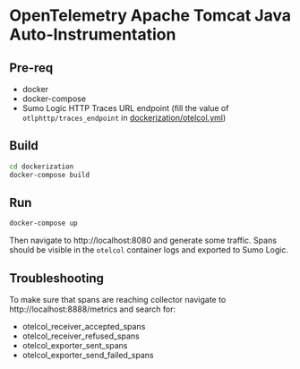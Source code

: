 # OpenTelemetry Apache Tomcat Java Auto-Instrumentation

## Pre-req
* docker
* docker-compose
* Sumo Logic HTTP Traces URL endpoint (fill the value of `otlphttp/traces_endpoint` in [dockerization/otelcol.yml](./dockerization/otelcol.yaml)) 

## Build
```bash
cd dockerization
docker-compose build
```

## Run
```bash
docker-compose up
```

Then navigate to http://localhost:8080 and generate some traffic.
Spans should be visible in the `otelcol` container logs and exported to Sumo Logic.

## Troubleshooting
To make sure that spans are reaching collector navigate to http://localhost:8888/metrics and search for:
* otelcol_receiver_accepted_spans
* otelcol_receiver_refused_spans
* otelcol_exporter_sent_spans
* otelcol_exporter_send_failed_spans
